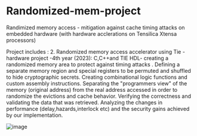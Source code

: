 # Randomized-mem-project
Randimized memory access - mitigation against cache timing attacks on embedded hardware (with hardware acclerations on Tensilica Xtensa processors)

Project includes :
2. Randomized memory access accelerator using Tie - hardware project -4th year
(2023):
C,C++and TIE HDL- creating a randomized memory area to protect against timing attacks .
Defining a separate memory region and special registers to be permuted and
shuffled to hide cryptographic secrets.
Creating combinational logic functions and custom assembly instructions.
Separating the "programmers view" of the memory (original address) from the real
address accessed in order to randomize the evictions and cache behavior.
Verifying the correctness and validating the data that was retrieved.
Analyzing the changes in performance (delay,hazards,interlock etc) and the
security gains achieved by our implementation.

![image](https://github.com/Noam32/Randomized-mem-project/assets/104763917/5529855c-6898-4f9a-9da9-302164814dbf)
